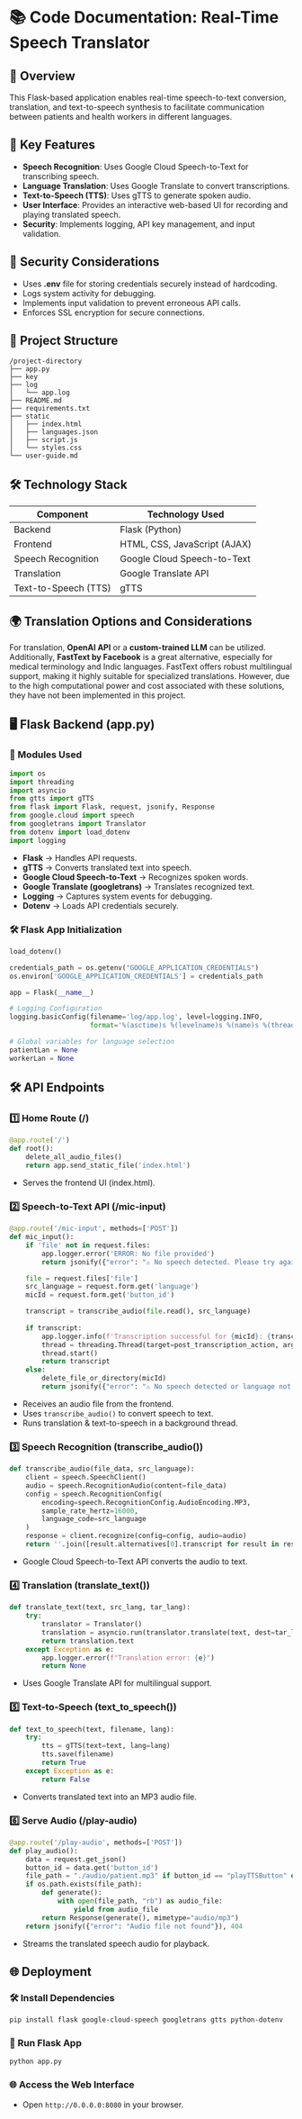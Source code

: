 

# 📚 Code Documentation: Real-Time Speech Translator

## 📌 Overview

This Flask-based application enables real-time speech-to-text conversion, translation, and text-to-speech synthesis to facilitate communication between patients and health workers in different languages.

## 🚀 Key Features

- **Speech Recognition**: Uses Google Cloud Speech-to-Text for transcribing speech.
- **Language Translation**: Uses Google Translate to convert transcriptions.
- **Text-to-Speech (TTS)**: Uses gTTS to generate spoken audio.
- **User Interface**: Provides an interactive web-based UI for recording and playing translated speech.
- **Security**: Implements logging, API key management, and input validation.

## 💂️ Security Considerations
- Uses **.env** file for storing credentials securely instead of hardcoding.
- Logs system activity for debugging.
- Implements input validation to prevent erroneous API calls.
- Enforces SSL encryption for secure connections.

## 📂 Project Structure

```
/project-directory
├── app.py
├── key
├── log
│   └── app.log
├── README.md
├── requirements.txt
├── static
│   ├── index.html
│   ├── languages.json
│   ├── script.js
│   └── styles.css
└── user-guide.md        
```

## 🛠️ Technology Stack

| Component             | Technology Used           |
|----------------------|--------------------------|
| Backend             | Flask (Python)            |
| Frontend            | HTML, CSS, JavaScript (AJAX) |
| Speech Recognition  | Google Cloud Speech-to-Text |
| Translation         | Google Translate API       |
| Text-to-Speech (TTS)| gTTS                      |





## 🌍 **Translation Options and Considerations**

For translation, **OpenAI API** or a **custom-trained LLM** can be utilized. Additionally, **FastText by Facebook** is a great alternative, especially for medical terminology and Indic languages. FastText offers robust multilingual support, making it highly suitable for specialized translations. However, due to the high computational power and cost associated with these solutions, they have not been implemented in this project.



## 🖥️ Flask Backend (app.py)

### 📌 Modules Used

```python
import os
import threading
import asyncio
from gtts import gTTS
from flask import Flask, request, jsonify, Response
from google.cloud import speech
from googletrans import Translator
from dotenv import load_dotenv
import logging
```

- **Flask** → Handles API requests.
- **gTTS** → Converts translated text into speech.
- **Google Cloud Speech-to-Text** → Recognizes spoken words.
- **Google Translate (googletrans)** → Translates recognized text.
- **Logging** → Captures system events for debugging.
- **Dotenv** → Loads API credentials securely.

### 🛠️ Flask App Initialization

```python
load_dotenv()

credentials_path = os.getenv("GOOGLE_APPLICATION_CREDENTIALS")
os.environ['GOOGLE_APPLICATION_CREDENTIALS'] = credentials_path

app = Flask(__name__)

# Logging Configuration
logging.basicConfig(filename='log/app.log', level=logging.INFO,
                    format='%(asctime)s %(levelname)s %(name)s %(threadName)s : %(message)s')

# Global variables for language selection
patientLan = None
workerLan = None
```

## 🛠️ API Endpoints

### 1️⃣ Home Route (/)

```python
@app.route('/')
def root():
    delete_all_audio_files()
    return app.send_static_file('index.html')
```
- Serves the frontend UI (index.html).

### 2️⃣ Speech-to-Text API (/mic-input)

```python
@app.route('/mic-input', methods=['POST'])
def mic_input():
    if 'file' not in request.files:
        app.logger.error('ERROR: No file provided')
        return jsonify({"error": "⚠️ No speech detected. Please try again."}), 400

    file = request.files['file']
    src_language = request.form.get('language')
    micId = request.form.get('button_id')

    transcript = transcribe_audio(file.read(), src_language)
    
    if transcript:
        app.logger.info(f'Transcription successful for {micId}: {transcript}')
        thread = threading.Thread(target=post_transcription_action, args=(transcript, src_language, micId))
        thread.start()
        return transcript
    else:
        delete_file_or_directory(micId)
        return jsonify({"error": "⚠️ No speech detected or language not recognized."}), 400
```
- Receives an audio file from the frontend.
- Uses `transcribe_audio()` to convert speech to text.
- Runs translation & text-to-speech in a background thread.

### 3️⃣ Speech Recognition (transcribe_audio())

```python
def transcribe_audio(file_data, src_language):
    client = speech.SpeechClient()
    audio = speech.RecognitionAudio(content=file_data)
    config = speech.RecognitionConfig(
        encoding=speech.RecognitionConfig.AudioEncoding.MP3,
        sample_rate_hertz=16000,
        language_code=src_language
    )
    response = client.recognize(config=config, audio=audio)
    return ''.join([result.alternatives[0].transcript for result in response.results])
```
- Google Cloud Speech-to-Text API converts the audio to text.

### 4️⃣ Translation (translate_text())

```python
def translate_text(text, src_lang, tar_lang):
    try:
        translator = Translator()
        translation = asyncio.run(translator.translate(text, dest=tar_lang, src=src_lang))
        return translation.text
    except Exception as e:
        app.logger.error(f"Translation error: {e}")
        return None
```
- Uses Google Translate API for multilingual support.

### 5️⃣ Text-to-Speech (text_to_speech())

```python
def text_to_speech(text, filename, lang):
    try:
        tts = gTTS(text=text, lang=lang)
        tts.save(filename)
        return True
    except Exception as e:
        return False
```
- Converts translated text into an MP3 audio file.

### 6️⃣ Serve Audio (/play-audio)

```python
@app.route('/play-audio', methods=['POST'])
def play_audio():
    data = request.get_json()
    button_id = data.get('button_id')
    file_path = "./audio/patient.mp3" if button_id == "playTTSButton" else "./audio/healthworker.mp3"
    if os.path.exists(file_path):
        def generate():
            with open(file_path, "rb") as audio_file:
                yield from audio_file
        return Response(generate(), mimetype="audio/mp3")
    return jsonify({"error": "Audio file not found"}), 404
```
- Streams the translated speech audio for playback.

## 🌐 Deployment

### 🛠️ Install Dependencies

```sh
pip install flask google-cloud-speech googletrans gtts python-dotenv
```

### 🚀 Run Flask App

```sh
python app.py
```

### 🌐 Access the Web Interface

- Open `http://0.0.0.0:8080` in your browser.

